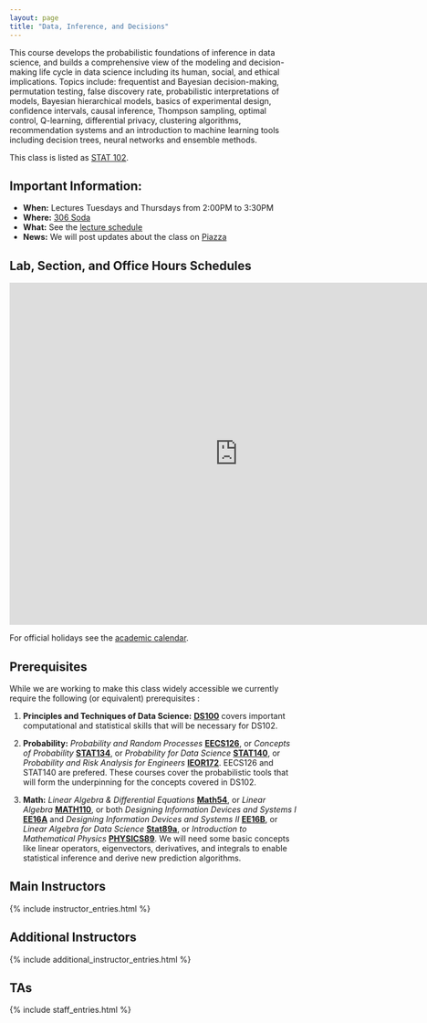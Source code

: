 ```yaml
---
layout: page
title: "Data, Inference, and Decisions"
---
```


<!-- # DS102: Data, Inference, and Decisions -->

This course develops the probabilistic foundations of inference in data science, and builds a comprehensive view of the modeling and decision-making life cycle in data science including its human, social, and ethical implications. Topics include: frequentist and Bayesian decision-making, permutation testing, false discovery rate, probabilistic interpretations of models, Bayesian hierarchical models, basics of experimental design, confidence intervals, causal inference, Thompson sampling, optimal control, Q-learning, differential privacy, clustering algorithms, recommendation systems and an introduction to machine learning tools including decision trees, neural networks and ensemble methods.

This class is listed as [STAT 102](https://classes.berkeley.edu/content/2019-fall-stat-102-001-lec-001).

## Important Information:

* **When:** Lectures Tuesdays and Thursdays from 2:00PM to 3:30PM
* **Where:** [306 Soda](http://www.berkeley.edu/map?soda)
* **What:** See the [lecture schedule](syllabus)
* **News:** We will post updates about the class on [Piazza](https://piazza.com/class/jzud9j0ubp85s2)

## Lab, Section, and Office Hours Schedules

<iframe src="https://calendar.google.com/calendar/embed?height=600&amp;wkst=2&amp;bgcolor=%23ffffff&amp;ctz=America%2FLos_Angeles&amp;src=YmVya2VsZXkuZWR1X2VrMTVydXNnOXVkMXA4NG5lbHJmZnZmaGlzQGdyb3VwLmNhbGVuZGFyLmdvb2dsZS5jb20&amp;color=%23C0CA33&amp;mode=WEEK" style="border-width:0" width="800" height="600" frameborder="0" scrolling="no"></iframe>

For official holidays see the [academic calendar](https://registrar.berkeley.edu/sites/default/files/pdf/UCB_AcademicCalendar_2018-19_V2.pdf).


## Prerequisites

While we are working to make this class widely accessible we currently require the following (or equivalent) prerequisites :

1. **Principles and Techniques of Data Science:** [**DS100**](http://ds100.org) covers important computational and statistical skills that will be necessary for DS102.


1. **Probability:** *Probability and Random Processes* [**EECS126**](https://inst.eecs.berkeley.edu/~ee126), or *Concepts of Probability* [**STAT134**](http://www.stat134.org/), or *Probability for Data Science* [**STAT140**](http://prob140.org/about/), or *Probability and Risk Analysis for Engineers* [**IEOR172**](https://tbp.berkeley.edu/syllabi/484/download/). EECS126 and STAT140 are prefered. These courses cover the probabilistic tools that will form the underpinning for the concepts covered in DS102.

1. **Math:** *Linear Algebra & Differential Equations* [**Math54**](https://math.berkeley.edu/~nikhil/courses/54.f18/), or *Linear Algebra* [**MATH110**](https://math.berkeley.edu/~mcivor/math110su13/), or both *Designing Information Devices and Systems I* [**EE16A**](http://inst.eecs.berkeley.edu/~ee16a/sp19/) and *Designing Information Devices and Systems II* [**EE16B**](https://inst.eecs.berkeley.edu/~ee16b/), or *Linear Algebra for Data Science* [**Stat89a**](https://www.stat.berkeley.edu/~mmahoney/s18-lads/), or *Introduction to Mathematical Physics* [**PHYSICS89**](https://imgur.com/a/TKzcK1Z). We will need some basic concepts like linear operators, eigenvectors, derivatives, and integrals to enable statistical inference and derive new prediction algorithms.



## Main Instructors

{% include instructor_entries.html %}

## Additional Instructors

{% include additional_instructor_entries.html %}

## TAs

{% include staff_entries.html %}
